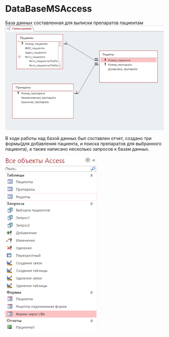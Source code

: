 # DataBaseMSAccess
База данных составленная для выписки препаратов пациентам
![alt text](https://github.com/AndreyKaBelka/DataBaseMSAccess/blob/master/Снимок.PNG)

В ходе работы над базой данных был составлен отчет, создано три формы(для добавления пациента, и поиска препаратов для выбранного пациента), а также написано несколько запросов к базам данных.

![alt text](https://github.com/AndreyKaBelka/DataBaseMSAccess/blob/master/Объекты%20базы%20данных.PNG)
